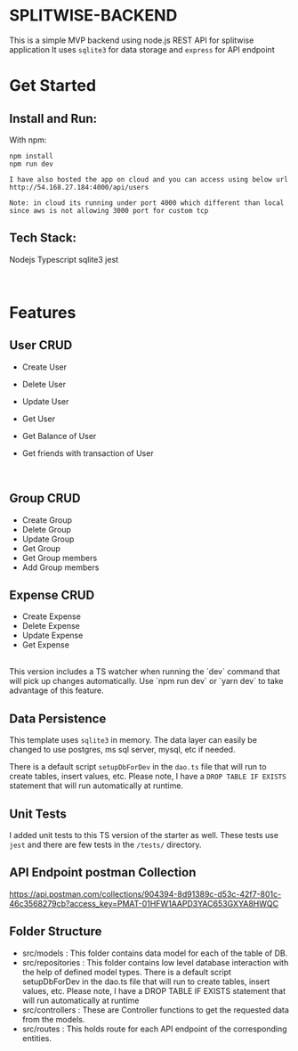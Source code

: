 # SPLITWISE-BACKEND

This is a simple MVP backend using node.js REST API for splitwise application
It uses `sqlite3` for data storage and `express` for API endpoint

# Get Started

## Install and Run:

With npm:

```
npm install
npm run dev
```

```
I have also hosted the app on cloud and you can access using below url
http://54.168.27.184:4000/api/users

Note: in cloud its running under port 4000 which different than local since aws is not allowing 3000 port for custom tcp
```

## Tech Stack:

Nodejs
Typescript
sqlite3
jest

<br/>

# Features

## User CRUD

- Create User
- Delete User
- Update User
- Get User
- Get Balance of User
- Get friends with transaction of User

  <br/>

## Group CRUD

- Create Group
- Delete Group
- Update Group
- Get Group
- Get Group members
- Add Group members
  <br/>

## Expense CRUD

- Create Expense
- Delete Expense
- Update Expense
- Get Expense

<br/>
This version includes a TS watcher when running the `dev` command that will pick up changes automatically. Use `npm run dev` or `yarn dev` to take advantage of this feature.

## Data Persistence

This template uses `sqlite3` in memory. The data layer can easily be changed to use postgres, ms sql server, mysql, etc if needed.

There is a default script `setupDbForDev` in the `dao.ts` file that will run to create tables, insert values, etc. Please note, I have a `DROP TABLE IF EXISTS` statement that will run automatically at runtime.

## Unit Tests

I added unit tests to this TS version of the starter as well. These tests use `jest` and there are few tests in the `/tests/` directory.

## API Endpoint postman Collection

https://api.postman.com/collections/904394-8d91389c-d53c-42f7-801c-46c3568279cb?access_key=PMAT-01HFW1AAPD3YAC653GXYA8HWQC

## Folder Structure

- src/models : This folder contains data model for each of the table of DB.
- src/repositories : This folder contains low level database interaction with the help of defined model types. There is a default script setupDbForDev in the dao.ts file that will run to create tables, insert values, etc. Please note, I have a DROP TABLE IF EXISTS statement that will run automatically at runtime
- src/controllers : These are Controller functions to get the requested data from the models.
- src/routes : This holds route for each API endpoint of the corresponding entities.
